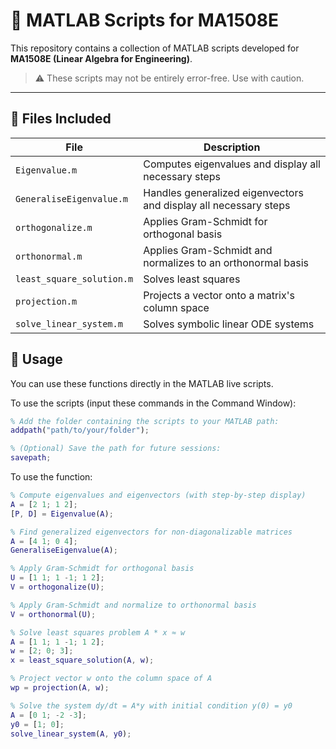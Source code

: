 # 📘 MATLAB Scripts for MA1508E

This repository contains a collection of MATLAB scripts developed for **MA1508E (Linear Algebra for Engineering)**.

> ⚠️ These scripts may not be entirely error-free. Use with caution.

---

## 📂 Files Included

| File                         | Description                                          |
|------------------------------|------------------------------------------------------|
| `Eigenvalue.m`               | Computes eigenvalues and display all necessary steps |
| `GeneraliseEigenvalue.m`     | Handles generalized eigenvectors and display all necessary steps |
| `orthogonalize.m`            | Applies Gram-Schmidt for orthogonal basis           |
| `orthonormal.m`              | 	Applies Gram-Schmidt and normalizes to an orthonormal basis |
| `least_square_solution.m`    | Solves least squares                                |
| `projection.m`               | Projects a vector onto a matrix's column space      |
| `solve_linear_system.m`      | Solves symbolic linear ODE systems                  |


## 🧪 Usage

You can use these functions directly in the MATLAB live scripts.  

To use the scripts (input these commands in the Command Window):

```matlab
% Add the folder containing the scripts to your MATLAB path:
addpath("path/to/your/folder");

% (Optional) Save the path for future sessions:
savepath;
```

To use the function: 
```matlab
% Compute eigenvalues and eigenvectors (with step-by-step display)
A = [2 1; 1 2];
[P, D] = Eigenvalue(A);

% Find generalized eigenvectors for non-diagonalizable matrices
A = [4 1; 0 4];
GeneraliseEigenvalue(A);

% Apply Gram-Schmidt for orthogonal basis
U = [1 1; 1 -1; 1 2];
V = orthogonalize(U);

% Apply Gram-Schmidt and normalize to orthonormal basis
V = orthonormal(U);

% Solve least squares problem A * x ≈ w
A = [1 1; 1 -1; 1 2];
w = [2; 0; 3];
x = least_square_solution(A, w);

% Project vector w onto the column space of A
wp = projection(A, w);

% Solve the system dy/dt = A*y with initial condition y(0) = y0
A = [0 1; -2 -3];
y0 = [1; 0];
solve_linear_system(A, y0);
